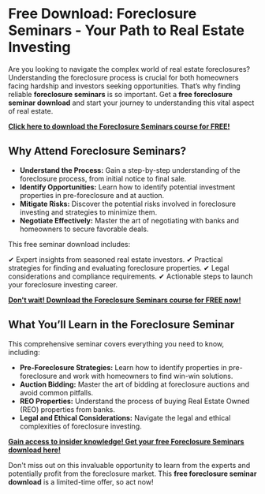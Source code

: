 # Free Download: Foreclosure Seminars - Your Path to Real Estate Investing

Are you looking to navigate the complex world of real estate foreclosures? Understanding the foreclosure process is crucial for both homeowners facing hardship and investors seeking opportunities. That’s why finding reliable **foreclosure seminars** is so important. Get a **free foreclosure seminar download** and start your journey to understanding this vital aspect of real estate.

[**Click here to download the Foreclosure Seminars course for FREE!**](https://udemywork.com/foreclosure-seminars)

## Why Attend Foreclosure Seminars?

*   **Understand the Process:** Gain a step-by-step understanding of the foreclosure process, from initial notice to final sale.
*   **Identify Opportunities:** Learn how to identify potential investment properties in pre-foreclosure and at auction.
*   **Mitigate Risks:** Discover the potential risks involved in foreclosure investing and strategies to minimize them.
*   **Negotiate Effectively:** Master the art of negotiating with banks and homeowners to secure favorable deals.

This free seminar download includes:

✔ Expert insights from seasoned real estate investors.
✔ Practical strategies for finding and evaluating foreclosure properties.
✔ Legal considerations and compliance requirements.
✔ Actionable steps to launch your foreclosure investing career.

[**Don't wait! Download the Foreclosure Seminars course for FREE now!**](https://udemywork.com/foreclosure-seminars)

## What You’ll Learn in the Foreclosure Seminar

This comprehensive seminar covers everything you need to know, including:

*   **Pre-Foreclosure Strategies:** Learn how to identify properties in pre-foreclosure and work with homeowners to find win-win solutions.
*   **Auction Bidding:** Master the art of bidding at foreclosure auctions and avoid common pitfalls.
*   **REO Properties:** Understand the process of buying Real Estate Owned (REO) properties from banks.
*   **Legal and Ethical Considerations:** Navigate the legal and ethical complexities of foreclosure investing.

[**Gain access to insider knowledge! Get your free Foreclosure Seminars download here!**](https://udemywork.com/foreclosure-seminars)

Don't miss out on this invaluable opportunity to learn from the experts and potentially profit from the foreclosure market. This **free foreclosure seminar download** is a limited-time offer, so act now!
